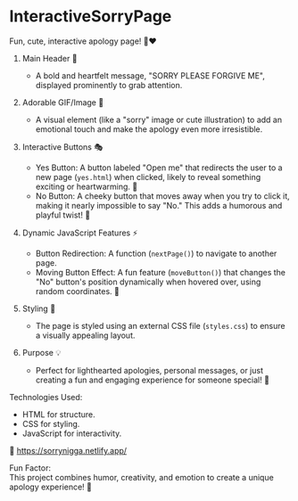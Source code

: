 # InteractiveSorryPage
Fun, cute, interactive apology page! 🥺❤️

1. Main Header 🎉  
   - A bold and heartfelt message, "SORRY PLEASE FORGIVE ME", displayed prominently to grab attention.  

2. Adorable GIF/Image 🐾  
   - A visual element (like a "sorry" image or cute illustration) to add an emotional touch and make the apology even more irresistible.

3. Interactive Buttons 🎭  
   - Yes Button: A button labeled "Open me" that redirects the user to a new page (`yes.html`) when clicked, likely to reveal something exciting or heartwarming. 🌟  
   - No Button: A cheeky button that moves away when you try to click it, making it nearly impossible to say "No." This adds a humorous and playful twist! 🤭  

4. Dynamic JavaScript Features ⚡  
   - Button Redirection: A function (`nextPage()`) to navigate to another page.  
   - Moving Button Effect: A fun feature (`moveButton()`) that changes the "No" button's position dynamically when hovered over, using random coordinates. 🎯

5. Styling 🎨  
   - The page is styled using an external CSS file (`styles.css`) to ensure a visually appealing layout.

6. Purpose 💡  
   - Perfect for lighthearted apologies, personal messages, or just creating a fun and engaging experience for someone special! 🌈

Technologies Used:  
- HTML for structure.  
- CSS for styling.  
- JavaScript for interactivity.

🔗 https://sorrynigga.netlify.app/

Fun Factor:  
This project combines humor, creativity, and emotion to create a unique apology experience! 🥰
